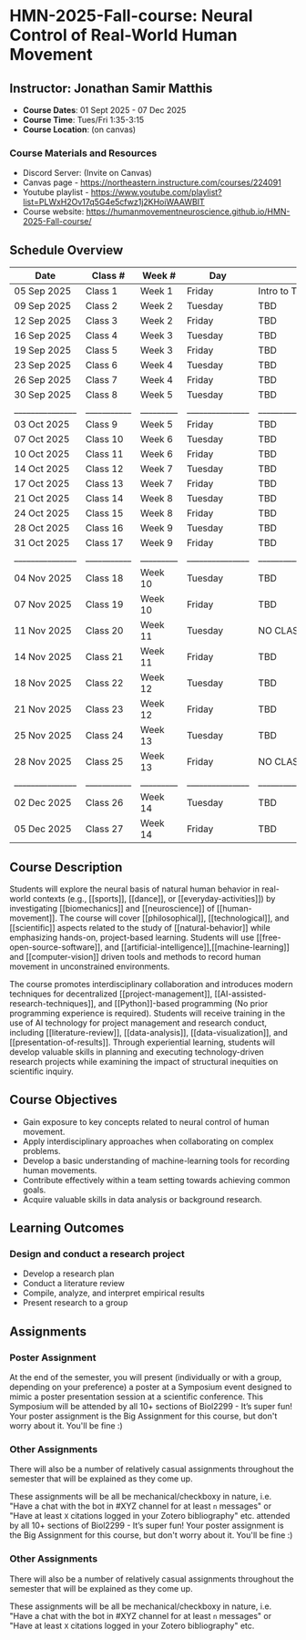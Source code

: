 # HMN-2025-Fall-course: Neural Control of Real-World Human Movement

## Instructor: Jonathan Samir Matthis
- **Course Dates**: 01 Sept 2025 - 07 Dec 2025
- **Course Time**: Tues/Fri 1:35-3:15
- **Course Location**: (on canvas)

### Course Materials and Resources
- Discord Server: (Invite on Canvas)
- Canvas page - https://northeastern.instructure.com/courses/224091
- Youtube playlist - https://www.youtube.com/playlist?list=PLWxH2Ov17q5G4e5cfwz1j2KHoiWAAWBIT
- Course website: https://humanmovementneuroscience.github.io/HMN-2025-Fall-course/

## Schedule Overview

| Date          | Class #   | Week #  | Day           | Class title                      |
|---------------|---------- |---------|---------------|----------------------------------|
| 05 Sep 2025   | Class 1   | Week 1  | Friday        | Intro to The Situation           | 
| 09 Sep 2025   | Class 2   | Week 2  | Tuesday       | TBD                              |
| 12 Sep 2025   | Class 3   | Week 2  | Friday        | TBD                              |
| 16 Sep 2025   | Class 4   | Week 3  | Tuesday       | TBD                              |
| 19 Sep 2025   | Class 5   | Week 3  | Friday        | TBD                              |
| 23 Sep 2025   | Class 6   | Week 4  | Tuesday       | TBD                              |
| 26 Sep 2025   | Class 7   | Week 4  | Friday        | TBD                              |
| 30 Sep 2025   | Class 8   | Week 5  | Tuesday       | TBD                              |
|_______________|___________|_________|_______________|__________________________________|
| 03 Oct 2025   | Class 9   | Week 5  | Friday        | TBD                              |
| 07 Oct 2025   | Class 10  | Week 6  | Tuesday       | TBD                              |
| 10 Oct 2025   | Class 11  | Week 6  | Friday        | TBD                              |
| 14 Oct 2025   | Class 12  | Week 7  | Tuesday       | TBD                              |
| 17 Oct 2025   | Class 13  | Week 7  | Friday        | TBD                              |
| 21 Oct 2025   | Class 14  | Week 8  | Tuesday       | TBD                              |
| 24 Oct 2025   | Class 15  | Week 8  | Friday        | TBD                              |
| 28 Oct 2025   | Class 16  | Week 9  | Tuesday       | TBD                              |
| 31 Oct 2025   | Class 17  | Week 9  | Friday        | TBD                              |
|_______________|___________|_________|_______________|__________________________________|
| 04 Nov 2025   | Class 18  | Week 10 | Tuesday       | TBD                              |
| 07 Nov 2025   | Class 19  | Week 10 | Friday        | TBD                              |
| 11 Nov 2025   | Class 20  | Week 11 | Tuesday       | NO CLASS  - VETERAN'S DAY        |
| 14 Nov 2025   | Class 21  | Week 11 | Friday        | TBD                              |
| 18 Nov 2025   | Class 22  | Week 12 | Tuesday       | TBD                              |
| 21 Nov 2025   | Class 23  | Week 12 | Friday        | TBD                              |
| 25 Nov 2025   | Class 24  | Week 13 | Tuesday       | TBD                              |
| 28 Nov 2025   | Class 25  | Week 13 | Friday        | NO CLASS - FALL BREAK            |
|_______________|___________|_________|_______________|__________________________________|
| 02 Dec 2025   | Class 26  | Week 14 | Tuesday       | TBD                              |
| 05 Dec 2025   | Class 27  | Week 14 | Friday        | TBD                              |


## Course Description

Students will explore the neural basis of natural human behavior in real-world contexts (e.g., [[sports]], [[dance]],
or [[everyday-activities]]) by investigating  [[biomechanics]] and  [[neuroscience]] of [[human-movement]]. The course
will cover [[philosophical]], [[technological]], and [[scientific]] aspects related to the study of [[natural-behavior]]
while emphasizing hands-on, project-based learning. Students will use [[free-open-source-software]],
and [[artificial-intelligence]],[[machine-learning]] and [[computer-vision]] driven tools and methods to record human
movement in unconstrained environments.

The course promotes interdisciplinary collaboration and introduces modern techniques for
decentralized [[project-management]], [[AI-assisted-research-techniques]], and [[Python]]-based programming (No prior
programming experience is required). Students will receive training in the use of AI technology for project management
and research conduct, including [[literature-review]], [[data-analysis]], [[data-visualization]],
and [[presentation-of-results]]. Through experiential learning, students will develop valuable skills in planning and
executing technology-driven research projects while examining the impact of structural inequities on scientific inquiry.

## Course Objectives

- Gain exposure to key concepts related to neural control of human movement.
- Apply interdisciplinary approaches when collaborating on complex problems.
- Develop a basic understanding of machine-learning tools for recording human movements.
- Contribute effectively within a team setting towards achieving common goals.
- Acquire valuable skills in data analysis or background research.

## Learning Outcomes

### Design and conduct a research project

- Develop a research plan
- Conduct a literature review
- Compile, analyze, and interpret empirical results
- Present research to a group

## Assignments

### Poster Assignment

At the end of the semester, you will present (individually or with a group, depending on your preference) a poster at a
Symposium event designed to mimic a poster presentation session at a scientific conference. This Symposium will be
attended by all 10+ sections of Biol2299 - It’s super fun! Your poster assignment is the Big Assignment for this course,
but don't worry about it. You'll be fine :)

### Other Assignments

There will also be a number of relatively casual assignments throughout the semester that will be explained as they come
up.

These assignments will be all be mechanical/checkboxy in nature, i.e.  "Have a chat with the bot in #XYZ channel for at
least `n` messages" or "Have at least `X` citations logged in your Zotero bibliography" etc. 
attended by all 10+ sections of Biol2299 - It’s super fun! Your poster assignment is the Big Assignment for this course,
but don't worry about it. You'll be fine :)

### Other Assignments

There will also be a number of relatively casual assignments throughout the semester that will be explained as they come
up.

These assignments will be all be mechanical/checkboxy in nature, i.e.  "Have a chat with the bot in #XYZ channel for at
least `n` messages" or "Have at least `X` citations logged in your Zotero bibliography" etc. 